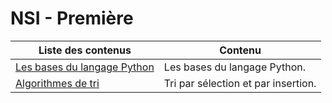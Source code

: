 # NSI - Première

| Liste des contenus                           | Contenu                             |
| -------------------------------------------- | ----------------------------------- |
| [Les bases du langage Python](bases_python/index.md) | Les bases du langage Python. |
| [Algorithmes de tri](tris/index.md) | Tri par sélection et par insertion. |